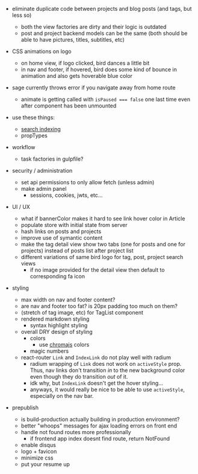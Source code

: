 - eliminate duplicate code between projects and blog posts (and tags, but less so)
    - both the view factories are dirty and their logic is outdated
    - post and project backend models can be the same (both should be able to have pictures, titles, subtitles, etc)

- CSS animations on logo
    - on home view, if logo clicked, bird dances a little bit
    - in nav and footer, if hovered, bird does some kind of bounce in animation and also gets hoverable blue color

- sage currently throws error if you navigate away from home route
    - animate is getting called with `isPaused === false` one last time even after component has been unmounted

- use these things:
    - [search indexing](https://github.com/olivernn/lunr.js)
    - propTypes

- workflow
    - task factories in gulpfile?

- security / administration
    - set api permissions to only allow fetch (unless admin)
    - make admin panel
        - sessions, cookies, jwts, etc...

- UI / UX
    - what if bannerColor makes it hard to see link hover color in Article
    - populate store with initial state from server
    - hash links on posts and projects
    - improve use of symantic content
    - make the tag detail view show two tabs (one for posts and one for projects) instead of posts list after project list
    - different variations of same bird logo for tag, post, project search views
        - if no image provided for the detail view then default to corresponding fa icon

- styling
    - max width on nav and footer content?
    - are nav and footer too fat? is 20px padding too much on them?
    - (stretch of tag image, etc) for TagList component
    - rendered markdown styling
        - syntax highlight styling
    - overall DRY design of styling
        - colors
            - use [chromajs](https://github.com/gka/chroma.js) colors
        - magic numbers
    - react-router `Link` and `IndexLink` do not play well with radium
        - radium wrapping of `Link` does not work on `activeStyle` prop.  Thus, nav links don't transition *in* to the new background color even though they do transition *out* of it.
        - idk why, but `IndexLink` doesn't get the hover styling...
        - anyways, it would really be nice to be able to use `activeStyle`, especially on the nav bar.

- prepublish
    - is build-production actually building in production environment?
    - better "whoops" messages for ajax loading errors on front end
    - handle not found routes more professionally
        - if frontend app index doesnt find route, return NotFound
    - enable disqus
    - logo + favicon
    - minimize css
    - put your resume up
